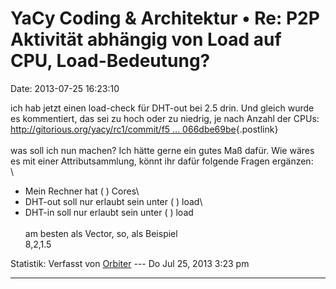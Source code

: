 YaCy Coding & Architektur • Re: P2P Aktivität abhängig von Load auf CPU, Load-Bedeutung?
========================================================================================

Date: 2013-07-25 16:23:10

ich hab jetzt einen load-check für DHT-out bei 2.5 drin. Und gleich
wurde es kommentiert, das sei zu hoch oder zu niedrig, je nach Anzahl
der CPUs:\
[http://gitorious.org/yacy/rc1/commit/f5 \...
066dbe69be](http://gitorious.org/yacy/rc1/commit/f50b596e0b7a0062de10b1f0a549df066dbe69be){.postlink}\
\
was soll ich nun machen? Ich hätte gerne ein gutes Maß dafür. Wie wäres
es mit einer Attributsammlung, könnt ihr dafür folgende Fragen
ergänzen:\
\
- Mein Rechner hat ( ) Cores\
- DHT-out soll nur erlaubt sein unter ( ) load\
- DHT-in soll nur erlaubt sein unter ( ) load\
\
am besten als Vector, so, als Beispiel\
8,2,1.5

Statistik: Verfasst von
[Orbiter](http://forum.yacy-websuche.de/memberlist.php?mode=viewprofile&u=2)
--- Do Jul 25, 2013 3:23 pm

------------------------------------------------------------------------
